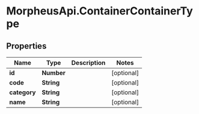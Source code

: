 # MorpheusApi.ContainerContainerType

## Properties

Name | Type | Description | Notes
------------ | ------------- | ------------- | -------------
**id** | **Number** |  | [optional] 
**code** | **String** |  | [optional] 
**category** | **String** |  | [optional] 
**name** | **String** |  | [optional] 


